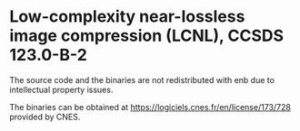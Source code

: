 # Low-complexity near-lossless image compression (LCNL), CCSDS 123.0-B-2

The source code and the binaries are not redistributed with enb due to intellectual property issues.

The binaries can be obtained at https://logiciels.cnes.fr/en/license/173/728 provided by CNES.
